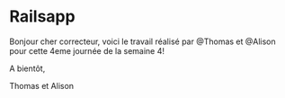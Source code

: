 # Railsapp

Bonjour cher correcteur, voici le travail réalisé par @Thomas et @Alison pour cette 4eme journée de la semaine 4!

A bientôt,

Thomas et Alison
